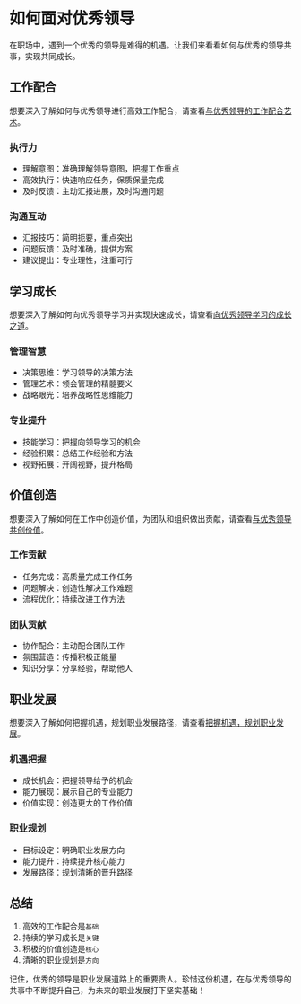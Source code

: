 # 如何面对优秀领导

在职场中，遇到一个优秀的领导是难得的机遇。让我们来看看如何与优秀的领导共事，实现共同成长。

## 工作配合

想要深入了解如何与优秀领导进行高效工作配合，请查看[与优秀领导的工作配合艺术](work-collaboration.md)。

### 执行力

- 理解意图：准确理解领导意图，把握工作重点
- 高效执行：快速响应任务，保质保量完成
- 及时反馈：主动汇报进展，及时沟通问题

### 沟通互动

- 汇报技巧：简明扼要，重点突出
- 问题反馈：及时准确，提供方案
- 建议提出：专业理性，注重可行

## 学习成长

想要深入了解如何向优秀领导学习并实现快速成长，请查看[向优秀领导学习的成长之道](learning-growth.md)。

### 管理智慧

- 决策思维：学习领导的决策方法
- 管理艺术：领会管理的精髓要义
- 战略眼光：培养战略性思维能力

### 专业提升

- 技能学习：把握向领导学习的机会
- 经验积累：总结工作经验和方法
- 视野拓展：开阔视野，提升格局

## 价值创造

想要深入了解如何在工作中创造价值，为团队和组织做出贡献，请查看[与优秀领导共创价值](value-creation.md)。

### 工作贡献

- 任务完成：高质量完成工作任务
- 问题解决：创造性解决工作难题
- 流程优化：持续改进工作方法

### 团队贡献

- 协作配合：主动配合团队工作
- 氛围营造：传播积极正能量
- 知识分享：分享经验，帮助他人

## 职业发展

想要深入了解如何把握机遇，规划职业发展路径，请查看[把握机遇，规划职业发展](career-development.md)。

### 机遇把握

- 成长机会：把握领导给予的机会
- 能力展现：展示自己的专业能力
- 价值实现：创造更大的工作价值

### 职业规划

- 目标设定：明确职业发展方向
- 能力提升：持续提升核心能力
- 发展路径：规划清晰的晋升路径

## 总结

1. 高效的工作配合是`基础`
2. 持续的学习成长是`关键`
3. 积极的价值创造是`核心`
4. 清晰的职业规划是`方向`

记住，优秀的领导是职业发展道路上的重要贵人。珍惜这份机遇，在与优秀领导的共事中不断提升自己，为未来的职业发展打下坚实基础！
